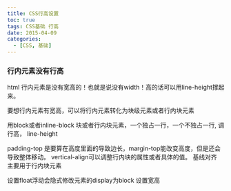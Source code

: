 ```yaml
---
title: CSS行高设置
toc: true
tags: CSS基础 行高
date: 2015-04-09
categories:
  - [CSS, 基础]
---
```


### 行内元素没有行高
html 行内元素是没有宽高的！也就是说没有width！高的话可以用line-height撑起来。

要想行内元素有宽高，可以将行内元素转化为块级元素或者行内块元素

用block或者inline-block 块或者行内块元素，一个独占一行，一个不独占一行, 
调行高， line-height 

padding-top 是要算在高度里面的导致边长，margin-top能改变高度，但是还会导致整体移动。
vertical-align可以调整行内块的属性或者具体的值。
基线对齐 主要用于行内块元素

设置float浮动会隐式修改元素的display为block 设置宽高